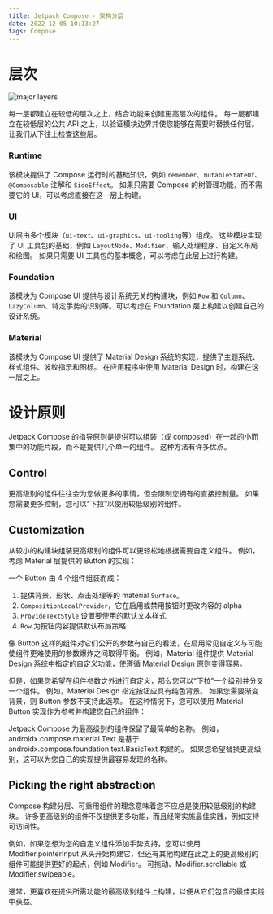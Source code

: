 ```yaml
---
title: Jetpack Compose - 架构分层
date: 2022-12-05 10:13:27
tags: Compose
---
```


# 层次

![major layers](https://developer.android.com/static/images/jetpack/compose/layering-major-layers.svg)

每一层都建立在较低的层次之上，结合功能来创建更高层次的组件。 每一层都建立在较低层的公共 API 之上，以验证模块边界并使您能够在需要时替换任何层。 让我们从下往上检查这些层。

### Runtime
该模块提供了 Compose 运行时的基础知识，例如 `remember`、`mutableStateOf`、`@Composable` 注解和 `SideEffect`。 
如果只需要 Compose 的树管理功能，而不需要它的 UI，可以考虑直接在这一层上构建。

### UI
UI层由多个模块（`ui-text`、`ui-graphics`、`ui-tooling`等）组成。 这些模块实现了 UI 工具包的基础，例如 `LayoutNode`、`Modifier`、输入处理程序、自定义布局和绘图。 如果只需要 UI 工具包的基本概念，可以考虑在此层上进行构建。

### Foundation
该模块为 Compose UI 提供与设计系统无关的构建块，例如 `Row` 和 `Column`、`LazyColumn`、特定手势的识别等。可以考虑在 Foundation 层上构建以创建自己的设计系统。

### Material
该模块为 Compose UI 提供了 Material Design 系统的实现，提供了主题系统、样式组件、波纹指示和图标。 在应用程序中使用 Material Design 时，构建在这一层之上。


# 设计原则
Jetpack Compose 的指导原则是提供可以组装（或 composed）在一起的小而集中的功能片段，而不是提供几个单一的组件。 这种方法有许多优点。

## Control
更高级别的组件往往会为您做更多的事情，但会限制您拥有的直接控制量。 如果您需要更多控制，您可以“下拉”以使用较低级别的组件。

## Customization
从较小的构建块组装更高级别的组件可以更轻松地根据需要自定义组件。 例如，考虑 Material 层提供的 Button 的实现：

一个 Button 由 4 个组件组装而成：
1. 提供背景、形状、点击处理等的 material `Surface`。
2. `CompositionLocalProvider`，它在启用或禁用按钮时更改内容的 alpha
3. `ProvideTextStyle` 设置要使用的默认文本样式
4. `Row` 为按钮内容提供默认布局策略

像 Button 这样的组件对它们公开的参数有自己的看法，在启用常见自定义与可能使组件更难使用的参数爆炸之间取得平衡。 例如，Material 组件提供 Material Design 系统中指定的自定义功能，使遵循 Material Design 原则变得容易。

但是，如果您希望在组件参数之外进行自定义，那么您可以“下拉”一个级别并分叉一个组件。 例如，Material Design 指定按钮应具有纯色背景。 如果您需要渐变背景，则 Button 参数不支持此选项。 在这种情况下，您可以使用 Material Button 实现作为参考并构建您自己的组件：

Jetpack Compose 为最高级别的组件保留了最简单的名称。 例如，androidx.compose.material.Text 是基于 androidx.compose.foundation.text.BasicText 构建的。 如果您希望替换更高级别，这可以为您自己的实现提供最容易发现的名称。


## Picking the right abstraction
Compose 构建分层、可重用组件的理念意味着您不应总是使用较低级别的构建块。 许多更高级别的组件不仅提供更多功能，而且经常实施最佳实践，例如支持可访问性。

例如，如果您想为您的自定义组件添加手势支持，您可以使用 Modifier.pointerInput 从头开始构建它，但还有其他构建在此之上的更高级别的组件可能提供更好的起点，例如 Modifier。 可拖动、Modifier.scrollable 或 Modifier.swipeable。

通常，更喜欢在提供所需功能的最高级别组件上构建，以便从它们包含的最佳实践中获益。




